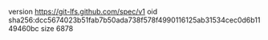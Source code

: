 version https://git-lfs.github.com/spec/v1
oid sha256:dcc5674023b51fab7b50ada738f578f4990116125ab31534cec0d6b1149460bc
size 6878
